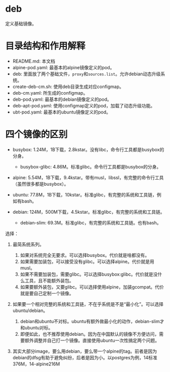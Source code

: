 # deb

定义基础镜像。

# 目录结构和作用解释

* README.md: 本文档
* alpine-pod.yaml: 最基本的alpine镜像定义的pod。
* deb: 里面放了两个基础文件，`proxy`和`sources.list`。允许debian动态升级系统。
* create-deb-cm.sh: 使用deb目录生成对应configmap。
* deb-cm.yaml: 所生成的configmap。
* deb-pod.yaml: 最基本的debian镜像定义的pod。
* deb-apt-pod.yaml: 使用configmap定义的pod，加载了动态升级功能。
* ubt-pod.yaml: 最基本的ubuntu镜像定义的pod。

# 四个镜像的区别

* busybox: 1.24M，1B下载，2.8kstar。没有libc，命令行工具都是busybox的分身。
  * busybox-glibc: 4.86M。标准glibc。命令行工具都是busybox的分身。

* alpine: 5.54M，1B下载，9.4kstar。带有musl，libssl，有完整的命令行工具（虽然很多都是busybox）。

* ubuntu: 77.8M，1B下载，10kstar。标准glibc，有完整的系统和工具链，例如有bash。

* debian: 124M，500M下载，4.5kstar。标准glibc，有完整的系统和工具链。

  * debian-slim: 69.3M。标准glibc，有完整的系统和工具链。也有bash。

选择：

1. 最简系统系列。
   1. 如果对系统完全无要求。可以选择busybox。代价就是啥都没有。
   2. 如果需要加装包，可以接受没有glibc。可以选择alpine。代价就是用musl。
   3. 如果不需要加装包，需要glibc。可以选择busybox:glibc。代价就是没什么工具，且不能额外装包。
   4. 如果要额外装包，又要glibc。可以选择使用alpine，加装gcompat。代价就是要自己定制一个镜像。

2. 如果要一个相对完整的系统和工具链，不在乎系统是不是“最小化”。可以选择ubuntu/debian。
   1. debian和ubuntu不对标。ubuntu有额外做最小化的动作，debian-slim才和ubuntu对标。
   2. 即便如此，也不推荐使用debian。因为在中国默认的镜像不方便访问，需要额外调整并自己打一个镜像。直接使用ubuntu一次性搞定两个问题。

3. 其实大部分image，要么用debian，要么带一个alpine的tag。前者是因为debian的dfsg有助于避免纠纷，后者是因为小。以postgres为例，14标准376M，14-alpine216M
